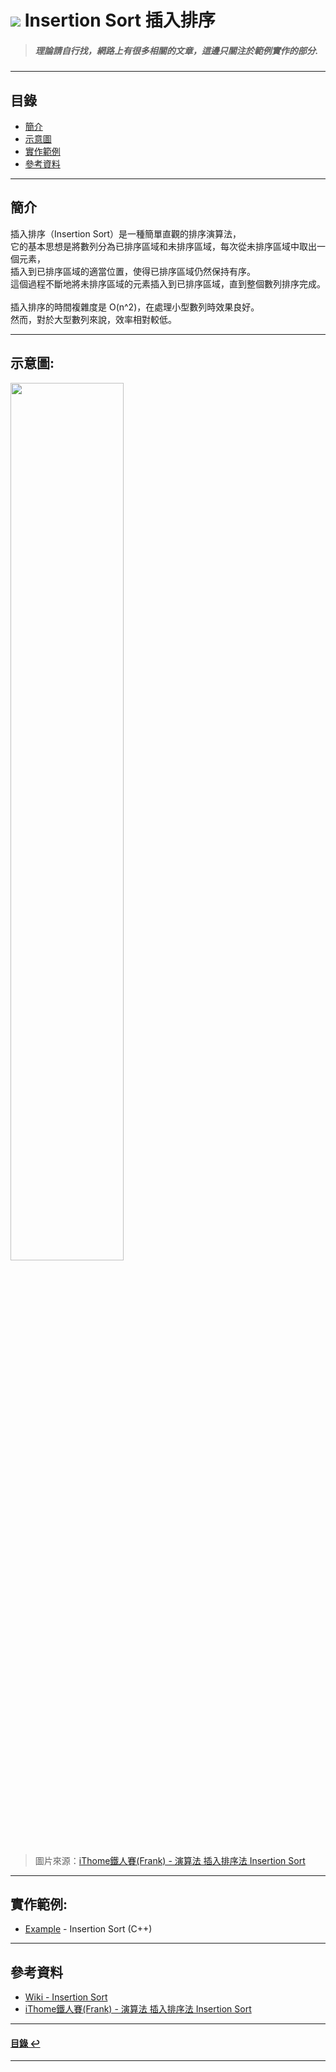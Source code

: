 # ![](https://drive.google.com/uc?id=10INx5_pkhMcYRdx_OO4rXNXxcsvPtBYq) Insertion Sort 插入排序
> ##### 理論請自行找，網路上有很多相關的文章，這邊只關注於範例實作的部分.

---

<!--ts-->
## 目錄
* [簡介](#簡介)
* [示意圖](#示意圖)
* [實作範例](#實作範例)
* [參考資料](#參考資料)
<!--te-->

---

## 簡介
插入排序（Insertion Sort）是一種簡單直觀的排序演算法，<br>
它的基本思想是將數列分為已排序區域和未排序區域，每次從未排序區域中取出一個元素，<br>
插入到已排序區域的適當位置，使得已排序區域仍然保持有序。<br>
這個過程不斷地將未排序區域的元素插入到已排序區域，直到整個數列排序完成。<br>
<br>
插入排序的時間複雜度是 O(n^2)，在處理小型數列時效果良好。<br>
然而，對於大型數列來說，效率相對較低。<br>

---

## 示意圖:
<img src="https://drive.google.com/uc?id=1n63wpD0ODGVXOVWNZPt7B1kD5NtY5Cnh" height="60%" width="60%"/>

> 圖片來源：[iThome鐵人賽(Frank) - 演算法 插入排序法 Insertion Sort](https://ithelp.ithome.com.tw/articles/10277360)

---

## 實作範例:
- [Example](https://github.com/RC-Dev-Tech/algorithm-insertion-sort/blob/main/C%2B%2B/main.cpp) - Insertion Sort (C++)

---

## 參考資料
* [Wiki - Insertion Sort](https://zh.wikipedia.org/wiki/%E6%8F%92%E5%85%A5%E6%8E%92%E5%BA%8F) <br>
* [iThome鐵人賽(Frank) - 演算法 插入排序法 Insertion Sort](https://ithelp.ithome.com.tw/articles/10277360) <br>

---

<!--ts-->
#### [目錄 ↩](#目錄)
<!--te-->
---
